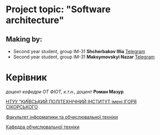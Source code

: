 # Project topic: "Software architecture"

## Making by:

- Second year student, group ІМ-31 **Shcherbakov Illia** [Telegram](https://t.me/Ilya_net)
- Second year student, group ІМ-31 **Maksymovskyi Nazar** [Telegram](https://t.me/gothicenemy)

# Керівник
*доцент кафедри ОТ ФІОТ, к.т.н., доцент*<span padding-right:5em></span> **Роман Мазур** 

[НТУУ "КИЇВСЬКИЙ ПОЛІТЕХНІЧНИЙ ІНСТИТУТ імені ІГОРЯ СІКОРСЬКОГО](https://kpi.ua/)

[Факультет інформатики та обчислювальної техніки](https://fiot.kpi.ua/)

[Кафедра обчислювальної техніки](https://comsys.kpi.ua/)
